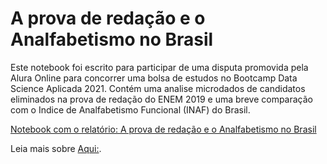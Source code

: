 # A prova de redação e o Analfabetismo no Brasil

Este notebook foi escrito para participar de uma disputa promovida pela Alura Online para concorrer uma bolsa de estudos no Bootcamp Data Science Aplicada 2021. Contém uma analise microdados de candidatos eliminados na prova de redação do ENEM  2019 e uma breve comparação com o Indice de Analfabetismo Funcional (INAF) do Brasil.

[Notebook com o relatório: A prova de redação e o Analfabetismo no Brasil](/2020/Aprova_de_redacao_e_o_analfabetismo)

Leia mais sobre [Aqui:](https://conradbitt.github.io/Microdados_ENEM/2020/Aprova_de_redacao_e_o_analfabetismo).
